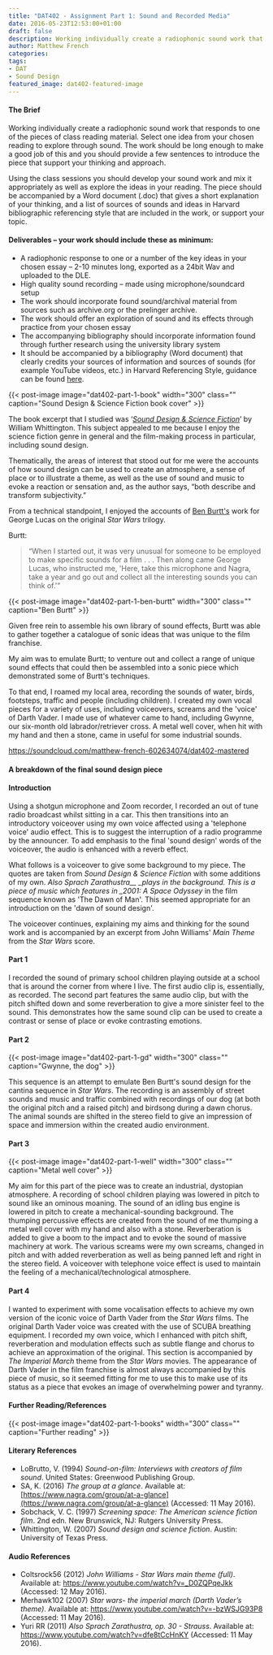```yaml
---
title: "DAT402 - Assignment Part 1: Sound and Recorded Media"
date: 2016-05-23T12:53:00+01:00
draft: false
description: Working individually create a radiophonic sound work that responds to one of the pieces of class reading material. Select one idea from your chosen reading to explore through sound. The work should be long enough to make a good job of this and you should provide a few sentences to introduce the piece that support your thinking and approach.
author: Matthew French
categories:
tags:
- DAT
- Sound Design
featured_image: dat402-featured-image
---
```


#### The Brief

Working individually create a radiophonic sound work that responds to one of the pieces of class reading material. Select one idea from your chosen reading to explore through sound. The work should be long enough to make a good job of this and you should provide a few sentences to introduce the piece that support your thinking and approach.

Using the class sessions you should develop your sound work and mix it appropriately as well as explore the ideas in your reading. The piece should be accompanied by a Word document (.doc) that gives a short explanation of your thinking, and a list of sources of sounds and ideas in Harvard bibliographic referencing style that are included in the work, or support your topic.

#### Deliverables – your work should include these as minimum:

- A radiophonic response to one or a number of the key ideas in your chosen essay – 2-10 minutes long, exported as a 24bit Wav and uploaded to the DLE.
- High quality sound recording – made using microphone/soundcard setup
- The work should incorporate found sound/archival material from sources such as archive.org or the prelinger archive.
- The work should offer an exploration of sound and its effects through practice from your chosen essay
- The accompanying bibliography should incorporate information found through further research using the university library system
- It should be accompanied by a bibliography (Word document) that clearly credits your sources of information and sources of sounds (for example YouTube videos, etc.) in Harvard Referencing Style, guidance can be found [here](http://libweb.anglia.ac.uk/referencing/harvard.htm).

{{< post-image image="dat402-part-1-book" width="300" class="" caption="Sound Design & Science Fiction book cover" >}}

The book excerpt that I studied was ‘[_Sound Design & Science Fiction_](https://books.google.co.uk/books/about/Sound_Design_and_Science_Fiction.html?id=vew3mQEACAAJ&redir_esc=y)’ by William Whittington. This subject appealed to me because I enjoy the science fiction genre in general and the film-making process in particular, including sound design.

Thematically, the areas of interest that stood out for me were the accounts of how sound design can be used to create an atmosphere, a sense of place or to illustrate a theme, as well as the use of sound and music to evoke a reaction or sensation and, as the author says, “both describe and transform subjectivity.”

From a technical standpoint, I enjoyed the accounts of [Ben Burtt's](https://en.wikipedia.org/wiki/Ben_Burtt) work for George Lucas on the original _Star Wars_ trilogy.

Burtt:

> “When I started out, it was very unusual for someone to be employed to make specific sounds for a film . . . Then along came George Lucas, who instructed me, 'Here, take this microphone and Nagra, take a year and go out and collect all the interesting sounds you can think of.'”

{{< post-image image="dat402-part-1-ben-burtt" width="300" class="" caption="Ben Burtt" >}}

Given free rein to assemble his own library of sound effects, Burtt was able to gather together a catalogue of sonic ideas that was unique to the film franchise.

My aim was to emulate Burtt; to venture out and collect a range of unique sound effects that could then be assembled into a sonic piece which demonstrated some of Burtt's techniques.

To that end, I roamed my local area, recording the sounds of water, birds, footsteps, traffic and people (including children). I created my own vocal pieces for a variety of uses, including voiceovers, screams and the 'voice' of Darth Vader. I made use of whatever came to hand, including Gwynne, our six-month old labrador/retriever cross. A metal well cover, when hit with my hand and then a stone, came in useful for some industrial sounds.

<https://soundcloud.com/matthew-french-602634074/dat402-mastered>

#### A breakdown of the final sound design piece

#### Introduction

Using a shotgun microphone and Zoom recorder, I recorded an out of tune radio broadcast whilst sitting in a car. This then transitions into an introductory voiceover using my own voice affected using a 'telephone voice' audio effect. This is to suggest the interruption of a radio programme by the announcer. To add emphasis to the final 'sound design' words of the voiceover, the audio is enhanced with a reverb effect.

What follows is a voiceover to give some background to my piece. The quotes are taken from _Sound Design & Science Fiction_ with some additions of my own. _Also Sprach Zarathustra\_\_ \_plays in the background. This is a piece of music which features in \_2001: A Space Odyssey_ in the film sequence known as 'The Dawn of Man'. This seemed appropriate for an introduction on the 'dawn of sound design'.

The voiceover continues, explaining my aims and thinking for the sound work and is accompanied by an excerpt from John Williams' _Main Theme_ from the _Star Wars_ score.

#### Part 1

I recorded the sound of primary school children playing outside at a school that is around the corner from where I live. The first audio clip is, essentially, as recorded. The second part features the same audio clip, but with the pitch shifted down and some reverberation to give a more sinister feel to the sound. This demonstrates how the same sound clip can be used to create a contrast or sense of place or evoke contrasting emotions.

#### Part 2

{{< post-image image="dat402-part-1-gd" width="300" class="" caption="Gwynne, the dog" >}}

This sequence is an attempt to emulate Ben Burtt's sound design for the cantina sequence in _Star Wars_. The recording is an assembly of street sounds and music and traffic combined with recordings of our dog (at both the original pitch and a raised pitch) and birdsong during a dawn chorus. The animal sounds are shifted in the stereo field to give an impression of space and immersion within the created audio environment.

#### Part 3

{{< post-image image="dat402-part-1-well" width="300" class="" caption="Metal well cover" >}}

My aim for this part of the piece was to create an industrial, dystopian atmosphere. A recording of school children playing was lowered in pitch to sound like an ominous moaning. The sound of an idling bus engine is lowered in pitch to create a mechanical-sounding background. The thumping percussive effects are created from the sound of me thumping a metal well cover with my hand and also with a stone. Reverberation is added to give a boom to the impact and to evoke the sound of massive machinery at work. The various screams were my own screams, changed in pitch and with added reverberation as well as being panned left and right in the stereo field. A voiceover with telephone voice effect is used to maintain the feeling of a mechanical/technological atmosphere.

#### Part 4

I wanted to experiment with some vocalisation effects to achieve my own version of the iconic voice of Darth Vader from the _Star Wars_ films. The original Darth Vader voice was created with the use of SCUBA breathing equipment. I recorded my own voice, which I enhanced with pitch shift, reverberation and modulation effects such as subtle flange and chorus to achieve an approximation of the original. This section is accompanied by _The Imperial March_ theme from the _Star Wars_ movies. The appearance of Darth Vader in the film franchise is almost always accompanied by this piece of music, so it seemed fitting for me to use this to make use of its status as a piece that evokes an image of overwhelming power and tyranny.

#### Further Reading/References

{{< post-image image="dat402-part-1-books" width="300" class="" caption="Further reading" >}}

#### Literary References

- LoBrutto, V. (1994) _Sound-on-film: Interviews with creators of film sound_. United States: Greenwood Publishing Group.
- SA, K. (2016) _The group at a glance_. Available at: [https://www.nagra.com/group/​at-a-glance](https://www.nagra.com/group/at-a-glance) (Accessed: 11 May 2016).
- Sobchack, V. C. (1997) _Screening space: The American science fiction film_. 2nd edn. New Brunswick, NJ: Rutgers University Press.
- Whittington, W. (2007) _Sound design and science fiction_. Austin: University of Texas Press.

#### Audio References

- Coltsrock56 (2012) _John Williams - Star Wars main theme (full)_. Available at: https://www.youtube.com/watch?v=_D0ZQPqeJkk (Accessed: 12 May 2016).
- Merhawk102 (2007) _Star wars- the imperial march (Darth Vader’s theme)_. Available at: <https://www.youtube.com/watch?v=-bzWSJG93P8> (Accessed: 11 May 2016).
- Yuri RR (2011) _Also Sprach Zarathustra, op. 30 - Strauss_. Available at: <https://www.youtube.com/watch?v=dfe8tCcHnKY> (Accessed: 11 May 2016).